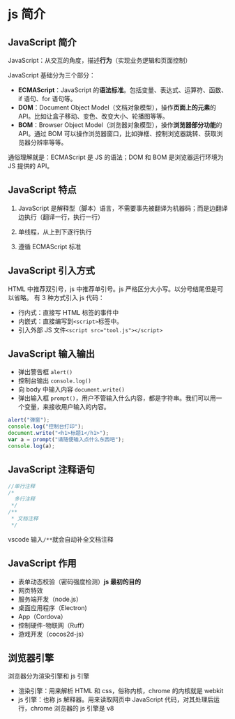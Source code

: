 # js 简介

## JavaScript 简介

JavaScript：从交互的角度，描述**行为**（实现业务逻辑和页面控制）

JavaScript 基础分为三个部分：

- **ECMAScript**：JavaScript 的**语法标准**。包括变量、表达式、运算符、函数、if 语句、for 语句等。
- **DOM**：Document Object Model（文档对象模型），操作**页面上的元素**的 API。比如让盒子移动、变色、改变大小、轮播图等等。
- **BOM**：Browser Object Model（浏览器对象模型），操作**浏览器部分功能**的 API。通过 BOM 可以操作浏览器窗口，比如弹框、控制浏览器跳转、获取浏览器分辨率等等。

通俗理解就是：ECMAScript 是 JS 的语法；DOM 和 BOM 是浏览器运行环境为 JS 提供的 API。

## JavaScript 特点

1. JavaScript 是解释型（脚本）语言，不需要事先被翻译为机器码；而是边翻译边执行（翻译一行，执行一行）

2. 单线程，从上到下逐行执行

3. 遵循 ECMAScript 标准

## JavaScript 引入方式

HTML 中推荐双引号，js 中推荐单引号。js 严格区分大小写。以分号结尾但是可以省略。
有 3 种方式引入 js 代码：

- 行内式：直接写 HTML 标签的事件中
- 内嵌式：直接编写到`<script>`标签中。
- 引入外部 JS 文件`<script src="tool.js"></script>`

## JavaScript 输入输出

- 弹出警告框 `alert()`
- 控制台输出 `console.log()`
- 向 body 中输入内容 `document.write()`
- 弹出输入框 `prompt()`，用户不管输入什么内容，都是字符串。我们可以用一个变量，来接收用户输入的内容。

```js
alert("弹窗");
console.log("控制台打印");
document.write("<h1>标题1</h1>");
var a = prompt("请随便输入点什么东西吧");
console.log(a);
```

## JavaScript 注释语句

```js
//单行注释
/*
  多行注释
 */
/**
 * 文档注释
 */
```

vscode 输入`/**`就会自动补全文档注释

## JavaScript 作用

- 表单动态校验（密码强度检测）**js 最初的目的**
- 网页特效
- 服务端开发（node.js）
- 桌面应用程序（Electron)
- App（Cordova）
- 控制硬件-物联网（Ruff）
- 游戏开发（cocos2d-js）

## 浏览器引擎

浏览器分为渲染引擎和 js 引擎

- 渲染引擎：用来解析 HTML 和 css，俗称内核，chrome 的内核就是 webkit
- js 引擎：也称 js 解释器。用来读取网页中 JavaScript 代码，对其处理后运行，chrome 浏览器的 js 引擎是 v8
